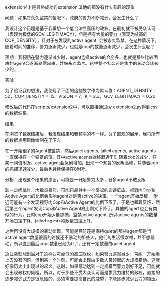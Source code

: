 extension4才是最终成功的extension,其他的都没有什么有趣的现象



问题：如果在永久监禁的情况下，政府的警力不断减弱，会发生什么？

我设计这个问题是基于我假想一个低合法性高压的政权。在最初就不被民众认可（表现为极低的GOV_LEGITIMACY），但是拥有大量的警力（表现为极高的COP_DENSITY），且对于被发现的active agent, 会被永久监禁。在这种情况下，随着时间的推移，警力逐渐减少，也就是cop的数量逐渐减少，会发生什么呢？

预期：我预期在警力逐渐减少时，agent选择active的会变多，也就是那些比较困难的agent会逐渐暴露出来，并被永久监禁。这样整个社会还是集中的暴动会比较少的。

实验：

为了验证我的想法，我使用了下面的这些数字作为默认值：AGENT_DENSITY = 50，COP_DENSITY = 15，VISION = 7，K = 2.3，GOV_LEGITIMACY = 0.20

修改后的代码在scripts/extension2中，可以直接通过py extension2.py得到csv的数据结果。

结果：

在浏览了数据结果后，我发现结果和我预期的不一样。为了直观的展示，我将所有的数据点用图像绘制在了下方



在一开始很多的Agent被监禁，然后quiet agents, jailed agents, active agents一直保持在一个稳定的值，其中active agents始终趋近于0. 随着cop的减少，在某一阈值附近，active agent会急剧增加，出现一个短暂的反叛高峰，并随着cop的抓捕迅速减少，最后也持续保持在0附近。



分析：出现这个结果的原因，可能是一开始警力太多，很多agent不敢反叛

到一定阈值时，大批量暴动，可能只是其中一个带起的连锁反应。视野内Cop和Active Agent的比例会影响agent对是否active的决策。一个agent开始反叛， 附近可能有一个发现视野内Cop和Active Agent的比例下降了，于是也跟着反叛，然后第三个agent发现Cop和Active Agent的比例又下降了。其他的agent也会有类似的行为。此时cop开始大量抓捕，监禁active agent. 所以active agents的数量开始迅速下降，jailed agents的数量迅速上升。

之后再没有大规模的暴动出现，可能是目前还是保持quiet的那些agent都是当active agent数量很高的时候还不暴动的那些人，他们的生活很幸福，并不想暴动，所以直到最后cops数量已经为0了，还有一定数量的quiet agent





这让我联想到当对于这样认可度低的高压政权，如果警力逐渐减少，可能一开始看上去没有问题，但到某一个时刻，可能会出现由少数人带领起的大规模暴动。这就好像历史上出现过的起义。这时，如果暴动达到一定规模而警力刚好不足，可能就会出现政权的倾覆。所以，对于那些不受大众认可而是靠武力维持的政权，直接的逐步减少武力是很危险的，必须需要提高自己的威望，才能逐步减少武力的镇压。

